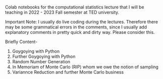 Colab notebooks for the computational statistics lecture that I will be teaching in 2022 - 2023 Fall semester at TED university.

Important Note: I usually do live coding during the lectures. Therefore there may be some grammatical errors in the comments, since I usually add explanatory comments in pretty quick and dirty way. Please consider this.

Briefly Content-
1) Goygoying with Python
2) Further Goygoying with Python
3) Random Number Generation
4) In Memoriam of Monte Carlo (RIP) whom we owe the notion of sampling
5) Variannce Reduction and further Monte Carlo business

